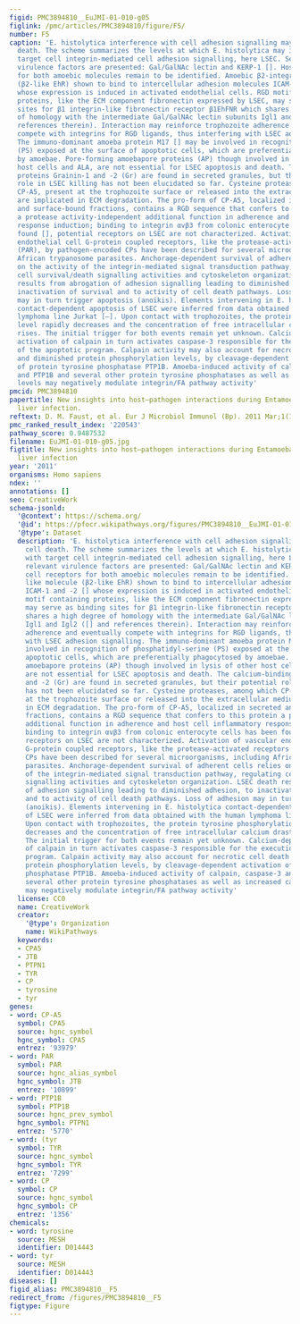 ```yaml
---
figid: PMC3894810__EuJMI-01-010-g05
figlink: /pmc/articles/PMC3894810/figure/F5/
number: F5
caption: 'E. histolytica interference with cell adhesion signalling may induce cell
  death. The scheme summarizes the levels at which E. histolytica may interfere with
  target cell integrin-mediated cell adhesion signalling, here LSEC. Several relevant
  virulence factors are presented: Gal/GalNAc lectin and KERP-1 []. Host cell receptors
  for both amoebic molecules remain to be identified. Amoebic β2-integrin like molecule
  (β2-like EhR) shown to bind to intercellular adhesion molecules ICAM-1 and -2 []
  whose expression is induced in activated endothelial cells. RGD motif containing
  proteins, like the ECM component fibronectin expressed by LSEC, may serve as binding
  sites for β1 integrin-like fibronectin receptor β1EhFNR which shares a high degree
  of homology with the intermediate Gal/GalNAc lectin subunits Igl1 and Igl2 ([] and
  references therein). Interaction may reinforce trophozoite adherence and eventually
  compete with integrins for RGD ligands, thus interfering with LSEC adhesion signalling.
  The immuno-dominant amoeba protein M17 [] may be involved in recognition of phosphatidyl-serine
  (PS) exposed at the surface of apoptotic cells, which are preferentially phagocytosed
  by amoebae. Pore-forming amoebapore proteins (AP) though involved in lysis of other
  host cells and ALA, are not essential for LSEC apoptosis and death. The calcium-binding
  proteins Grainin-1 and -2 (Gr) are found in secreted granules, but their potential
  role in LSEC killing has not been elucidated so far. Cysteine proteases, among which
  CP-A5, present at the trophozoite surface or released into the extracellular medium,
  are implicated in ECM degradation. The pro-form of CP-A5, localized in secreted
  and surface-bound fractions, contains a RGD sequence that confers to this protein
  a protease activity-independent additional function in adherence and host cell inflammatory
  response induction; binding to integrin αvβ3 from colonic enterocyte cells has been
  found [], potential receptors on LSEC are not characterized. Activation of vascular
  endothelial cell G-protein coupled receptors, like the protease-activated receptors
  (PAR), by pathogen-encoded CPs have been described for several microorganisms, including
  African trypanosome parasites. Anchorage-dependent survival of adherent cells relies
  on the activity of the integrin-mediated signal transduction pathway, regulating
  cell survival/death signalling activities and cytoskeleton organization. LSEC death
  results from abrogation of adhesion signalling leading to diminished adhesion, to
  inactivation of survival and to activity of cell death pathways. Loss of adhesion
  may in turn trigger apoptosis (anoikis). Elements intervening in E. histolytica
  contact-dependent apoptosis of LSEC were inferred from data obtained with the human
  lymphoma line Jurkat [–]. Upon contact with trophozoites, the protein tyrosine phosphorylation
  level rapidly decreases and the concentration of free intracellular calcium drastically
  rises. The initial trigger for both events remain yet unknown. Calcium-dependent
  activation of calpain in turn activates caspase-3 responsible for the execution
  of the apoptotic program. Calpain activity may also account for necrotic cell death
  and diminished protein phosphorylation levels, by cleavage-dependent activation
  of protein tyrosine phosphatase PTP1B. Amoeba-induced activity of calpain, caspase-3
  and PTP1B and several other protein tyrosine phosphatases as well as increased calcium
  levels may negatively modulate integrin/FA pathway activity'
pmcid: PMC3894810
papertitle: New insights into host–pathogen interactions during Entamoeba histolytica
  liver infection.
reftext: D. M. Faust, et al. Eur J Microbiol Immunol (Bp). 2011 Mar;1(1):10-18.
pmc_ranked_result_index: '220543'
pathway_score: 0.9487532
filename: EuJMI-01-010-g05.jpg
figtitle: New insights into host–pathogen interactions during Entamoeba histolytica
  liver infection
year: '2011'
organisms: Homo sapiens
ndex: ''
annotations: []
seo: CreativeWork
schema-jsonld:
  '@context': https://schema.org/
  '@id': https://pfocr.wikipathways.org/figures/PMC3894810__EuJMI-01-010-g05.html
  '@type': Dataset
  description: 'E. histolytica interference with cell adhesion signalling may induce
    cell death. The scheme summarizes the levels at which E. histolytica may interfere
    with target cell integrin-mediated cell adhesion signalling, here LSEC. Several
    relevant virulence factors are presented: Gal/GalNAc lectin and KERP-1 []. Host
    cell receptors for both amoebic molecules remain to be identified. Amoebic β2-integrin
    like molecule (β2-like EhR) shown to bind to intercellular adhesion molecules
    ICAM-1 and -2 [] whose expression is induced in activated endothelial cells. RGD
    motif containing proteins, like the ECM component fibronectin expressed by LSEC,
    may serve as binding sites for β1 integrin-like fibronectin receptor β1EhFNR which
    shares a high degree of homology with the intermediate Gal/GalNAc lectin subunits
    Igl1 and Igl2 ([] and references therein). Interaction may reinforce trophozoite
    adherence and eventually compete with integrins for RGD ligands, thus interfering
    with LSEC adhesion signalling. The immuno-dominant amoeba protein M17 [] may be
    involved in recognition of phosphatidyl-serine (PS) exposed at the surface of
    apoptotic cells, which are preferentially phagocytosed by amoebae. Pore-forming
    amoebapore proteins (AP) though involved in lysis of other host cells and ALA,
    are not essential for LSEC apoptosis and death. The calcium-binding proteins Grainin-1
    and -2 (Gr) are found in secreted granules, but their potential role in LSEC killing
    has not been elucidated so far. Cysteine proteases, among which CP-A5, present
    at the trophozoite surface or released into the extracellular medium, are implicated
    in ECM degradation. The pro-form of CP-A5, localized in secreted and surface-bound
    fractions, contains a RGD sequence that confers to this protein a protease activity-independent
    additional function in adherence and host cell inflammatory response induction;
    binding to integrin αvβ3 from colonic enterocyte cells has been found [], potential
    receptors on LSEC are not characterized. Activation of vascular endothelial cell
    G-protein coupled receptors, like the protease-activated receptors (PAR), by pathogen-encoded
    CPs have been described for several microorganisms, including African trypanosome
    parasites. Anchorage-dependent survival of adherent cells relies on the activity
    of the integrin-mediated signal transduction pathway, regulating cell survival/death
    signalling activities and cytoskeleton organization. LSEC death results from abrogation
    of adhesion signalling leading to diminished adhesion, to inactivation of survival
    and to activity of cell death pathways. Loss of adhesion may in turn trigger apoptosis
    (anoikis). Elements intervening in E. histolytica contact-dependent apoptosis
    of LSEC were inferred from data obtained with the human lymphoma line Jurkat [–].
    Upon contact with trophozoites, the protein tyrosine phosphorylation level rapidly
    decreases and the concentration of free intracellular calcium drastically rises.
    The initial trigger for both events remain yet unknown. Calcium-dependent activation
    of calpain in turn activates caspase-3 responsible for the execution of the apoptotic
    program. Calpain activity may also account for necrotic cell death and diminished
    protein phosphorylation levels, by cleavage-dependent activation of protein tyrosine
    phosphatase PTP1B. Amoeba-induced activity of calpain, caspase-3 and PTP1B and
    several other protein tyrosine phosphatases as well as increased calcium levels
    may negatively modulate integrin/FA pathway activity'
  license: CC0
  name: CreativeWork
  creator:
    '@type': Organization
    name: WikiPathways
  keywords:
  - CPA5
  - JTB
  - PTPN1
  - TYR
  - CP
  - tyrosine
  - tyr
genes:
- word: CP-A5
  symbol: CPA5
  source: hgnc_symbol
  hgnc_symbol: CPA5
  entrez: '93979'
- word: PAR
  symbol: PAR
  source: hgnc_alias_symbol
  hgnc_symbol: JTB
  entrez: '10899'
- word: PTP1B
  symbol: PTP1B
  source: hgnc_prev_symbol
  hgnc_symbol: PTPN1
  entrez: '5770'
- word: (tyr
  symbol: TYR
  source: hgnc_symbol
  hgnc_symbol: TYR
  entrez: '7299'
- word: CP
  symbol: CP
  source: hgnc_symbol
  hgnc_symbol: CP
  entrez: '1356'
chemicals:
- word: tyrosine
  source: MESH
  identifier: D014443
- word: tyr
  source: MESH
  identifier: D014443
diseases: []
figid_alias: PMC3894810__F5
redirect_from: /figures/PMC3894810__F5
figtype: Figure
---
```

